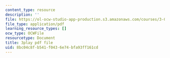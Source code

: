 ```yaml
---
content_type: resource
description: ''
file: https://ol-ocw-studio-app-production.s3.amazonaws.com/courses/3-021j-introduction-to-modeling-and-simulation-spring-2012/8bc04c8fb541f0436e74bfa93ff161cd_8GIRyIkHJZI.pdf
file_type: application/pdf
learning_resource_types: []
ocw_type: OCWFile
resourcetype: Document
title: 3play pdf file
uid: 8bc04c8f-b541-f043-6e74-bfa93ff161cd
---
```


